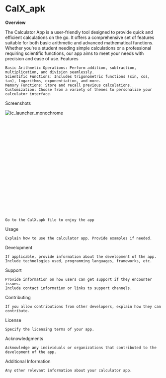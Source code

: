 # **CalX_apk**

**Overview**

The Calculator App is a user-friendly tool designed to provide quick and efficient calculations on the go. It offers a comprehensive set of features suitable for both basic arithmetic and advanced mathematical functions. Whether you're a student needing simple calculations or a professional requiring scientific functions, our app aims to meet your needs with precision and ease of use.
Features

    Basic Arithmetic Operations: Perform addition, subtraction, multiplication, and division seamlessly.
    Scientific Functions: Includes trigonometric functions (sin, cos, tan), logarithms, exponentiation, and more.
    Memory Functions: Store and recall previous calculations.
    Customization: Choose from a variety of themes to personalize your calculator interface.

Screenshots

![ic_launcher_monochrome](https://github.com/rjkrishna29/CalX_apk/assets/170453157/807cabc9-c08e-47bc-9100-ba644693e5d7)<?xml version="1.0" standalone="no"?>
<!DOCTYPE svg PUBLIC "-//W3C//DTD SVG 20010904//EN"
 "http://www.w3.org/TR/2001/REC-SVG-20010904/DTD/svg10.dtd">
<svg version="1.0" xmlns="http://www.w3.org/2000/svg"
 width="225.000000pt" height="225.000000pt" viewBox="0 0 225.000000 225.000000"
 preserveAspectRatio="xMidYMid meet">

<g transform="translate(0.000000,225.000000) scale(0.100000,-0.100000)"
fill="#000000" stroke="none">
<path d="M644 1959 c-41 -12 -91 -69 -99 -111 -3 -18 -5 -356 -3 -750 3 -706
3 -717 24 -744 11 -15 33 -37 48 -48 27 -21 38 -21 511 -21 473 0 484 0 511
21 15 11 37 33 48 48 21 27 21 36 21 771 0 735 0 744 -21 771 -11 15 -33 37
-48 48 -27 20 -40 21 -494 23 -265 1 -481 -2 -498 -8z m170 -633 c69 -29 96
-104 59 -167 -18 -31 -67 -59 -103 -59 -29 0 -76 26 -94 52 -33 47 -12 142 36
165 52 26 60 26 102 9z m394 -32 c90 -94 -22 -239 -138 -179 -65 34 -79 122
-30 179 50 56 114 56 168 0z m348 2 c27 -27 34 -42 34 -72 0 -53 -30 -99 -75
-114 -123 -41 -209 120 -107 200 16 13 40 20 69 20 38 0 50 -5 79 -34z m-698
-349 c14 -14 26 -41 29 -64 13 -96 -81 -162 -167 -118 -41 21 -60 53 -60 101
0 104 124 155 198 81z m355 -7 c63 -70 8 -190 -88 -190 -95 0 -150 117 -89
189 48 57 125 58 177 1z m343 6 c27 -27 34 -42 34 -72 0 -108 -119 -162 -194
-88 -73 74 -23 194 81 194 38 0 50 -5 79 -34z m-345 -354 c53 -59 34 -151 -39
-181 -20 -9 -93 -11 -241 -9 l-213 3 -29 33 c-23 26 -29 42 -29 78 0 39 5 51
35 81 l34 34 226 -3 227 -3 29 -33z m345 4 c28 -28 34 -41 34 -78 0 -50 -18
-82 -60 -103 -102 -53 -208 53 -155 155 19 37 59 59 109 60 30 0 45 -7 72 -34z"/>
</g>
</svg>



    Go to the CalX.apk file to enjoy the app

Usage

    Explain how to use the calculator app. Provide examples if needed.

Development

    If applicable, provide information about the development of the app.
    Include technologies used, programming languages, frameworks, etc.

Support

    Provide information on how users can get support if they encounter issues.
    Include contact information or links to support channels.

Contributing

    If you allow contributions from other developers, explain how they can contribute.

License

    Specify the licensing terms of your app.

Acknowledgments

    Acknowledge any individuals or organizations that contributed to the development of the app.

Additional Information

    Any other relevant information about your calculator app.
